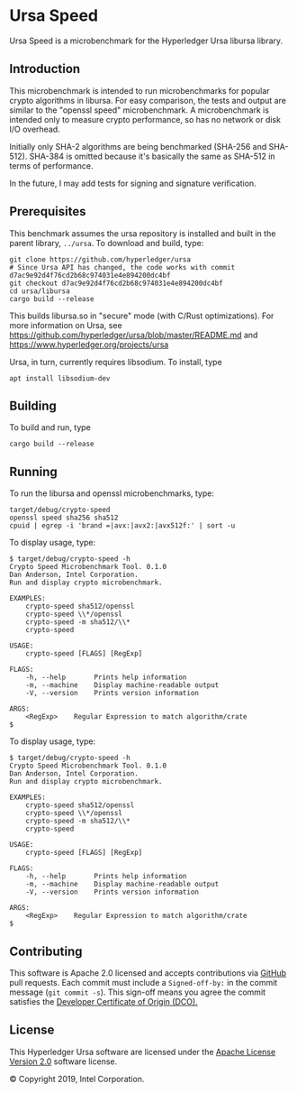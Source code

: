 # Ursa Speed
Ursa Speed is a microbenchmark for the Hyperledger Ursa libursa library.

## Introduction
This microbenchmark is intended to run microbenchmarks for popular crypto algorithms in libursa.
For easy comparison, the tests and output are similar to the "openssl speed" microbenchmark.
A microbenchmark is intended only to measure crypto performance, so has no network or disk I/O overhead.

Initially only SHA-2 algorithms are being benchmarked (SHA-256 and SHA-512).
SHA-384 is omitted because it's basically the same as SHA-512 in terms of performance.

In the future, I may add tests for signing and signature verification.

## Prerequisites
This benchmark assumes the ursa repository is installed and built in the parent library, `../ursa`. To download and build, type:
```
git clone https://github.com/hyperledger/ursa
# Since Ursa API has changed, the code works with commit d7ac9e92d4f76cd2b68c974031e4e894200dc4bf
git checkout d7ac9e92d4f76cd2b68c974031e4e894200dc4bf
cd ursa/libursa
cargo build --release
```
This builds libursa.so in "secure" mode (with C/Rust optimizations).
For more information on Ursa, see
https://github.com/hyperledger/ursa/blob/master/README.md
and
https://www.hyperledger.org/projects/ursa

Ursa, in turn, currently requires libsodium.  To install, type
```
apt install libsodium-dev
```


## Building

To build and run, type
```
cargo build --release
```

## Running

To run the libursa and openssl microbenchmarks, type:
```
target/debug/crypto-speed
openssl speed sha256 sha512
cpuid | egrep -i 'brand =|avx:|avx2:|avx512f:' | sort -u
```

To display usage, type:
```
$ target/debug/crypto-speed -h
Crypto Speed Microbenchmark Tool. 0.1.0
Dan Anderson, Intel Corporation.
Run and display crypto microbenchmark.

EXAMPLES:
    crypto-speed sha512/openssl
    crypto-speed \\*/openssl
    crypto-speed -m sha512/\\*
    crypto-speed

USAGE:
    crypto-speed [FLAGS] [RegExp]

FLAGS:
    -h, --help       Prints help information
    -m, --machine    Display machine-readable output
    -V, --version    Prints version information

ARGS:
    <RegExp>    Regular Expression to match algorithm/crate
$ 
```

To display usage, type:
```
$ target/debug/crypto-speed -h
Crypto Speed Microbenchmark Tool. 0.1.0
Dan Anderson, Intel Corporation.
Run and display crypto microbenchmark.

EXAMPLES:
    crypto-speed sha512/openssl
    crypto-speed \\*/openssl
    crypto-speed -m sha512/\\*
    crypto-speed

USAGE:
    crypto-speed [FLAGS] [RegExp]

FLAGS:
    -h, --help       Prints help information
    -m, --machine    Display machine-readable output
    -V, --version    Prints version information

ARGS:
    <RegExp>    Regular Expression to match algorithm/crate
$ 
```


## Contributing
This software is Apache 2.0 licensed and accepts contributions via
[GitHub](https://github.com/danintel/sawtooth-faq) pull requests.
Each commit must include a `Signed-off-by:` in the commit message (`git commit -s`). This sign-off means you agree the commit satisfies the [Developer Certificate of Origin (DCO).](https://developercertificate.org/)

## License
This Hyperledger Ursa software are licensed under the [Apache License Version 2.0](LICENSE) software license.

© Copyright 2019, Intel Corporation.

